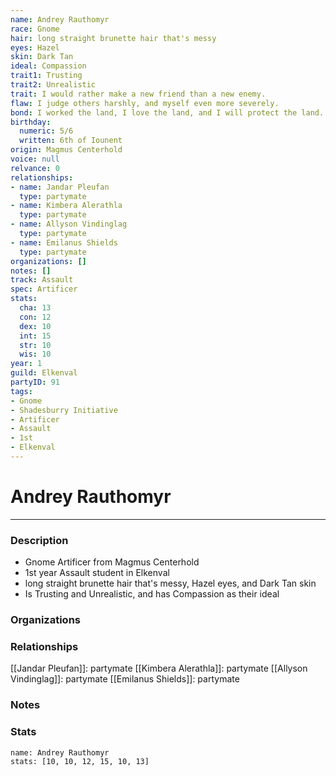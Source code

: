```yaml
---
name: Andrey Rauthomyr
race: Gnome
hair: long straight brunette hair that's messy
eyes: Hazel
skin: Dark Tan
ideal: Compassion
trait1: Trusting
trait2: Unrealistic
trait: I would rather make a new friend than a new enemy.
flaw: I judge others harshly, and myself even more severely.
bond: I worked the land, I love the land, and I will protect the land.
birthday:
  numeric: 5/6
  written: 6th of Iounent
origin: Magmus Centerhold
voice: null
relvance: 0
relationships:
- name: Jandar Pleufan
  type: partymate
- name: Kimbera Alerathla
  type: partymate
- name: Allyson Vindinglag
  type: partymate
- name: Emilanus Shields
  type: partymate
organizations: []
notes: []
track: Assault
spec: Artificer
stats:
  cha: 13
  con: 12
  dex: 10
  int: 15
  str: 10
  wis: 10
year: 1
guild: Elkenval
partyID: 91
tags:
- Gnome
- Shadesburry Initiative
- Artificer
- Assault
- 1st
- Elkenval
---
```

# Andrey Rauthomyr
---
### Description
- Gnome Artificer from Magmus Centerhold
- 1st year Assault student in Elkenval
- long straight brunette hair that's messy, Hazel eyes, and Dark Tan skin
- Is Trusting and Unrealistic, and has Compassion as their ideal

### Organizations

### Relationships
[[Jandar Pleufan]]: partymate
[[Kimbera Alerathla]]: partymate
[[Allyson Vindinglag]]: partymate
[[Emilanus Shields]]: partymate

### Notes

### Stats
```statblock
name: Andrey Rauthomyr
stats: [10, 10, 12, 15, 10, 13]
```